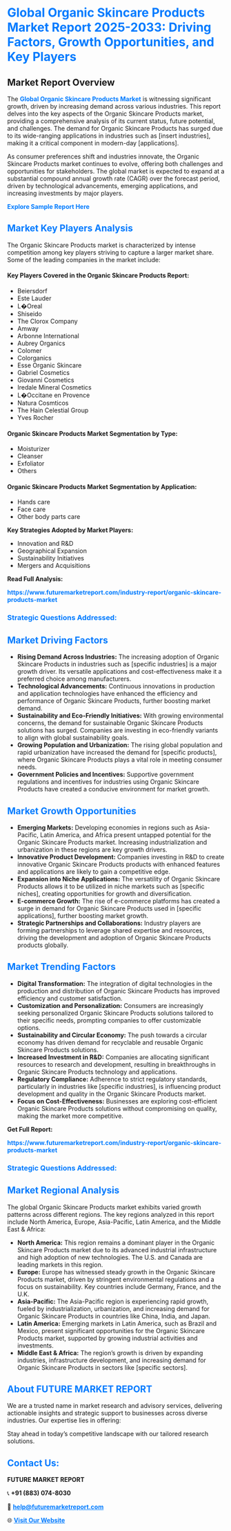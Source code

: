 <h1 style="color: #007BFF;">Global Organic Skincare Products Market Report 2025-2033: Driving Factors, Growth Opportunities, and Key Players</h1>

<section id="overview">
<h2>Market Report Overview</h2>
<p>The <a href="https://www.futuremarketreport.com/industry-report/organic-skincare-products-market" style="color: #007BFF; text-decoration: none;"><strong>Global Organic Skincare Products Market</strong></a> is witnessing significant growth, driven by increasing demand across various industries. This report delves into the key aspects of the Organic Skincare Products market, providing a comprehensive analysis of its current status, future potential, and challenges. The demand for Organic Skincare Products has surged due to its wide-ranging applications in industries such as [insert industries], making it a critical component in modern-day [applications].</p>
<p>As consumer preferences shift and industries innovate, the Organic Skincare Products market continues to evolve, offering both challenges and opportunities for stakeholders. The global market is expected to expand at a substantial compound annual growth rate (CAGR) over the forecast period, driven by technological advancements, emerging applications, and increasing investments by major players.</p>
</section>

<section id="overview">
<p><a href="https://www.futuremarketreport.com/request-sample/reportId=105698" style="color: #007BFF; text-decoration: none;"><strong>Explore Sample Report Here</strong></a></p>
</section>

<section id="key-players">
<h2 style="color: #007BFF;">Market Key Players Analysis</h2>
<p>The Organic Skincare Products market is characterized by intense competition among key players striving to capture a larger market share. Some of the leading companies in the market include:</p>
<h4>Key Players Covered in the Organic Skincare Products Report:</h4>
<ul><li>Beiersdorf</li><li>Este Lauder</li><li>L�Oreal</li><li>Shiseido</li><li>The Clorox Company</li><li>Amway</li><li>Arbonne International</li><li>Aubrey Organics</li><li>Colomer</li><li>Colorganics</li><li>Esse Organic Skincare</li><li>Gabriel Cosmetics</li><li>Giovanni Cosmetics</li><li>Iredale Mineral Cosmetics</li><li>L�Occitane en Provence</li><li>Natura Cosmticos</li><li>The Hain Celestial Group</li><li>Yves Rocher</li></ul>
<h4>Organic Skincare Products Market Segmentation by Type:</h4>
<ul><li>Moisturizer</li><li>Cleanser</li><li>Exfoliator</li><li>Others</li></ul>

<h4>Organic Skincare Products Market Segmentation by Application:</h4>
<ul><li>Hands care</li><li>Face care</li><li>Other body parts care</li></ul>
<p><strong>Key Strategies Adopted by Market Players:</strong></p>
<ul>
<li>Innovation and R&D</li>
<li>Geographical Expansion</li>
<li>Sustainability Initiatives</li>
<li>Mergers and Acquisitions</li>
</ul>
</section>

<section>
<p><strong>Read Full Analysis: </strong></p><a href="https://www.futuremarketreport.com/industry-report/organic-skincare-products-market" style="color: #007BFF; text-decoration: none;"><strong>https://www.futuremarketreport.com/industry-report/organic-skincare-products-market</strong></a>
<h3 style="color: #007BFF;">Strategic Questions Addressed:</h3>
</section>

<section id="driving-factors">
<h2 style="color: #007BFF;">Market Driving Factors</h2>
<ul>
<li><strong>Rising Demand Across Industries:</strong> The increasing adoption of Organic Skincare Products in industries such as [specific industries] is a major growth driver. Its versatile applications and cost-effectiveness make it a preferred choice among manufacturers.</li>
<li><strong>Technological Advancements:</strong> Continuous innovations in production and application technologies have enhanced the efficiency and performance of Organic Skincare Products, further boosting market demand.</li>
<li><strong>Sustainability and Eco-Friendly Initiatives:</strong> With growing environmental concerns, the demand for sustainable Organic Skincare Products solutions has surged. Companies are investing in eco-friendly variants to align with global sustainability goals.</li>
<li><strong>Growing Population and Urbanization:</strong> The rising global population and rapid urbanization have increased the demand for [specific products], where Organic Skincare Products plays a vital role in meeting consumer needs.</li>
<li><strong>Government Policies and Incentives:</strong> Supportive government regulations and incentives for industries using Organic Skincare Products have created a conducive environment for market growth.</li>
</ul>
</section>

<section id="growth-opportunities">
<h2 style="color: #007BFF;">Market Growth Opportunities</h2>
<ul>
<li><strong>Emerging Markets:</strong> Developing economies in regions such as Asia-Pacific, Latin America, and Africa present untapped potential for the Organic Skincare Products market. Increasing industrialization and urbanization in these regions are key growth drivers.</li>
<li><strong>Innovative Product Development:</strong> Companies investing in R&D to create innovative Organic Skincare Products products with enhanced features and applications are likely to gain a competitive edge.</li>
<li><strong>Expansion into Niche Applications:</strong> The versatility of Organic Skincare Products allows it to be utilized in niche markets such as [specific niches], creating opportunities for growth and diversification.</li>
<li><strong>E-commerce Growth:</strong> The rise of e-commerce platforms has created a surge in demand for Organic Skincare Products used in [specific applications], further boosting market growth.</li>
<li><strong>Strategic Partnerships and Collaborations:</strong> Industry players are forming partnerships to leverage shared expertise and resources, driving the development and adoption of Organic Skincare Products products globally.</li>
</ul>
</section>

<section id="trending-factors">
<h2 style="color: #007BFF;">Market Trending Factors</h2>
<ul>
<li><strong>Digital Transformation:</strong> The integration of digital technologies in the production and distribution of Organic Skincare Products has improved efficiency and customer satisfaction.</li>
<li><strong>Customization and Personalization:</strong> Consumers are increasingly seeking personalized Organic Skincare Products solutions tailored to their specific needs, prompting companies to offer customizable options.</li>
<li><strong>Sustainability and Circular Economy:</strong> The push towards a circular economy has driven demand for recyclable and reusable Organic Skincare Products solutions.</li>
<li><strong>Increased Investment in R&D:</strong> Companies are allocating significant resources to research and development, resulting in breakthroughs in Organic Skincare Products technology and applications.</li>
<li><strong>Regulatory Compliance:</strong> Adherence to strict regulatory standards, particularly in industries like [specific industries], is influencing product development and quality in the Organic Skincare Products market.</li>
<li><strong>Focus on Cost-Effectiveness:</strong> Businesses are exploring cost-efficient Organic Skincare Products solutions without compromising on quality, making the market more competitive.</li>
</ul>
</section>

<section>
<p><strong>Get Full Report: </strong></p><a href="https://www.futuremarketreport.com/industry-report/organic-skincare-products-market" style="color: #007BFF; text-decoration: none;"><strong>https://www.futuremarketreport.com/industry-report/organic-skincare-products-market</strong></a>
<h3 style="color: #007BFF;">Strategic Questions Addressed:</h3>
</section>


<section id="regional-analysis">
<h2 style="color: #007BFF;">Market Regional Analysis</h2>
<p>The global Organic Skincare Products market exhibits varied growth patterns across different regions. The key regions analyzed in this report include North America, Europe, Asia-Pacific, Latin America, and the Middle East & Africa:</p>
<ul>
<li><strong>North America:</strong> This region remains a dominant player in the Organic Skincare Products market due to its advanced industrial infrastructure and high adoption of new technologies. The U.S. and Canada are leading markets in this region.</li>
<li><strong>Europe:</strong> Europe has witnessed steady growth in the Organic Skincare Products market, driven by stringent environmental regulations and a focus on sustainability. Key countries include Germany, France, and the U.K.</li>
<li><strong>Asia-Pacific:</strong> The Asia-Pacific region is experiencing rapid growth, fueled by industrialization, urbanization, and increasing demand for Organic Skincare Products in countries like China, India, and Japan.</li>
<li><strong>Latin America:</strong> Emerging markets in Latin America, such as Brazil and Mexico, present significant opportunities for the Organic Skincare Products market, supported by growing industrial activities and investments.</li>
<li><strong>Middle East & Africa:</strong> The region’s growth is driven by expanding industries, infrastructure development, and increasing demand for Organic Skincare Products in sectors like [specific sectors].</li>
</ul>
</section>

<footer>
<h2 style="color: #007BFF;">About FUTURE MARKET REPORT</h2>
<p>We are a trusted name in market research and advisory services, delivering actionable insights and strategic support to businesses across diverse industries. Our expertise lies in offering:</p>

<p>Stay ahead in today’s competitive landscape with our tailored research solutions.</p>

<h2 style="color: #007BFF;">Contact Us:</h2>
<p><strong>FUTURE MARKET REPORT</strong></p>
<p>📞 <strong>+91 (883) 074-8030</strong></p>
<p>📧 <strong><a href="mailto:help@futuremarketreport.com" style="color: #007BFF;">help@futuremarketreport.com</a></strong></p>
<p>🌐 <strong><a href="https://www.futuremarketreport.com/" style="color: #007BFF;">Visit Our Website</a></strong></p>
</footer>
